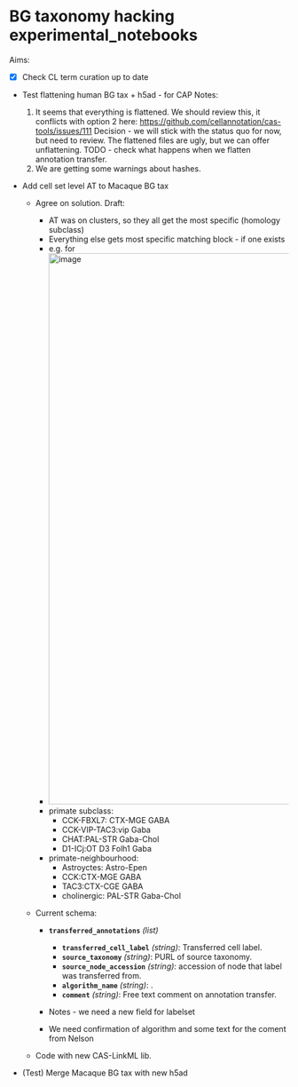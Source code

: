 # BG taxonomy hacking experimental_notebooks 

Aims: 

- [x] Check CL term curation up to date

* Test flattening human BG tax + h5ad - for CAP
   Notes:
     1. It seems that everything is flattened. We should review this, it conflicts with option 2 here:
        https://github.com/cellannotation/cas-tools/issues/111
          Decision - we will stick with the status quo for now, but need to review.  The flattened files are ugly, but we can offer unflattening.
          TODO - check what happens when we flatten annotation transfer.
     3. We are getting some warnings about hashes. 

* Add cell set level AT to Macaque BG tax
   *  Agree on solution. Draft:
      * AT was on clusters, so they all get the most specific (homology subclass)
      * Everything else gets most specific matching block - if one exists
      * e.g. for
      *  <img width="993" alt="image" src="https://github.com/user-attachments/assets/4f0c0462-d4af-4c2c-a839-381d66f88b30">
        * primate subclass:
          * CCK-FBXL7: CTX-MGE GABA
          * CCK-VIP-TAC3:vip Gaba
          * CHAT:PAL-STR Gaba-Chol
          * D1-ICj:OT D3 Folh1 Gaba
      * primate-neighbourhood:
          * Astroyctes: Astro-Epen
          * CCK:CTX-MGE GABA
          * TAC3:CTX-CGE GABA
          * cholinergic: PAL-STR Gaba-Chol
       
   * Current schema:
     - **`transferred_annotations`** *(list)*
        - **`transferred_cell_label`** *(string)*: Transferred cell label.
        - **`source_taxonomy`** *(string)*: PURL of source taxonomy.
        - **`source_node_accession`** *(string)*: accession of node that label was transferred from.
        - **`algorithm_name`** *(string)*: .
        - **`comment`** *(string)*: Free text comment on annotation transfer.
      
      - Notes - we need a new field for labelset
      - We need confirmation of algorithm and some text for the coment from Nelson
        
   * Code with new CAS-LinkML lib.
  
* (Test) Merge Macaque BG tax with new h5ad
